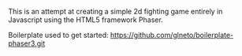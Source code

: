 This is an attempt at creating a simple 2d fighting game entirely in Javascript using the HTML5 framework Phaser.

Boilerplate used to get started:
https://github.com/glneto/boilerplate-phaser3.git
